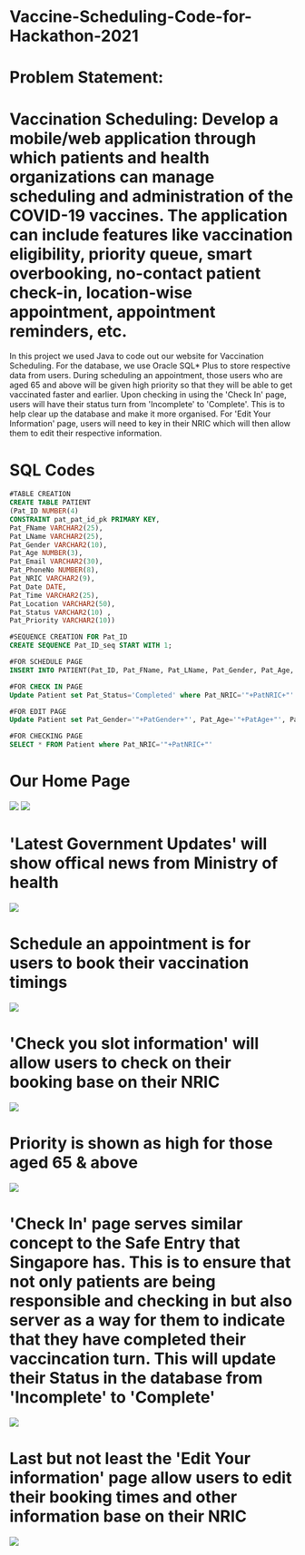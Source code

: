 # Vaccine-Scheduling-Code-for-Hackathon-2021
# Problem Statement: 
# Vaccination Scheduling: Develop a mobile/web application through which patients and health organizations can manage scheduling and administration of the COVID-19 vaccines. The application can include features like vaccination eligibility, priority queue, smart overbooking, no-contact patient check-in, location-wise appointment, appointment reminders, etc.

In this project we used Java to code out our website for Vaccination Scheduling. For the database, we use Oracle SQL* Plus to store respective data from users. During scheduling an appointment, those users who are aged 65 and above will be given high priority so that they will be able to get vaccinated faster and earlier. Upon checking in using the 'Check In' page, users will have their status turn from 'Incomplete' to 'Complete'. This is to help clear up the database and make it more organised. For 'Edit Your Information' page, users will need to key in their NRIC which will then allow them to edit their respective information.

# SQL Codes
```sql
#TABLE CREATION
CREATE TABLE PATIENT
(Pat_ID NUMBER(4)
CONSTRAINT pat_pat_id_pk PRIMARY KEY,
Pat_FName VARCHAR2(25),
Pat_LName VARCHAR2(25),
Pat_Gender VARCHAR2(10),
Pat_Age NUMBER(3),
Pat_Email VARCHAR2(30),
Pat_PhoneNo NUMBER(8),
Pat_NRIC VARCHAR2(9),
Pat_Date DATE,
Pat_Time VARCHAR2(25),
Pat_Location VARCHAR2(50),
Pat_Status VARCHAR2(10) ,
Pat_Priority VARCHAR2(10))

#SEQUENCE CREATION FOR Pat_ID
CREATE SEQUENCE Pat_ID_seq START WITH 1;
```

```sql
#FOR SCHEDULE PAGE
INSERT INTO PATIENT(Pat_ID, Pat_FName, Pat_LName, Pat_Gender, Pat_Age, Pat_Email, Pat_PhoneNo, Pat_NRIC, Pat_Date, Pat_Time, Pat_Location) VALUES (Pat_ID_seq.NEXTVAL,'"+PatFName+"','"+PatLName+"', '"+PatGender+"', '"+PatAge+"', '"+PatEmail+"', '"+PatPhone+"', '"+PatNRIC+"' ,TO_DATE('" + PatDate + "','YYYY-MM-DD'),'"+PatTime+"', '"+PatLocation+"'

#FOR CHECK IN PAGE
Update Patient set Pat_Status='Completed' where Pat_NRIC='"+PatNRIC+"'

#FOR EDIT PAGE
Update Patient set Pat_Gender='"+PatGender+"', Pat_Age='"+PatAge+"', Pat_Email='"+PatEmail+"', Pat_PhoneNo='"+PatPhone+"', Pat_Date = TO_DATE('" + PatDate + "','YYYY-MM-DD'), Pat_Time ='"+PatTime+"', Pat_Location = '"+PatLocation+"' where Pat_NRIC='"+PatNRIC+"'

#FOR CHECKING PAGE
SELECT * FROM Patient where Pat_NRIC='"+PatNRIC+"'
```

# Our Home Page
![](Images/MainPage1.JPG)
![](Images/MainPage2.JPG)

# 'Latest Government Updates' will show offical news from Ministry of health
![](Images/Offical.JPG)

# Schedule an appointment is for users to book their vaccination timings
![](Images/Schedule.JPG)

# 'Check you slot information' will allow users to check on their booking base on their NRIC
![](Images/Check.JPG)
# Priority is shown as high for those aged 65 & above
![](Images/Schedule2.JPG)

# 'Check In' page serves similar concept to the Safe Entry that Singapore has. This is to ensure that not only patients are being responsible and checking in but also server as a way for them to indicate that they have completed their vaccincation turn. This will update their Status in the database from 'Incomplete' to 'Complete'
![](Images/Checkin.JPG)

# Last but not least the 'Edit Your information' page allow users to edit their booking times and other information base on their NRIC
![](Images/Edit.JPG)
